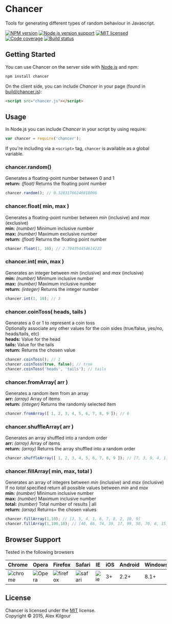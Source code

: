Chancer
=======

Tools for generating different types of random behaviour in Javascript.

[![NPM version][shield-npm]][info-npm]
[![Node.js version support][shield-node]][info-node]
[![MIT licensed][shield-license]][info-license]
[![Code coverage][shield-coverage]][info-coverage]
[![Build status][shield-build]][info-build]

Getting Started
---------------

You can use Chancer on the server side with [Node.js](node) and npm:

```sh
npm install chancer
```

On the client side, you can include *Chancer* in your page (found in [build/chancer.js](build/chancer.js)):

```html
<script src="chancer.js"></script>
```

Usage
-----

In Node.js you can include *Chancer* in your script by using require:

```js
var chancer = require('chancer');
```

If you're including via a ```<script>``` tag, ```chancer``` is available as a global variable.

### chancer.random()
Generates a floating-point number between 0 and 1  
**return:** *(float)* Returns the floating point number
```js
chancer.random(); // 0.32831766246818006
```

### chancer.float( min, max )
Generates a floating-point number between *min* (inclusive) and *max* (exclusive)   
**min:** *(number)* Minimum inclusive number  
**max:** *(number)* Maximum exclusive number  
**return:** *(float)* Returns the floating point number
```js
chancer.float(1, 10); // 2.794354454614222
```

### chancer.int( min, max )
Generates an integer between *min* (inclusive) and *max* (inclusive)  
**min:** *(number)* Minimum inclusive number  
**max:** *(number)* Maximum inclusive number  
**return:** *(integer)* Returns the integer number
```js
chancer.int(1, 10); // 3
```

### chancer.coinToss( heads, tails )
Generates a 0 or 1 to represent a coin toss  
Optionally associate any other values for the coin sides (true/false, yes/no, heads/tails, etc)  
**heads:** Value for the head  
**tails:** Value for the tails  
**return:** Returns the chosen value
```js
chancer.coinToss(); // 1
chancer.coinToss(true, false); // true
chancer.coinToss('heads', 'tails'); // tails
```

### chancer.fromArray( arr )
Generates a random item from an array  
**arr:** *(array)* Array of items  
**return:** *(integer)* Returns the randomly selected item
```js
chancer.fromArray([ 1, 2, 3, 4, 5, 6, 7, 8, 9 ]); // 6
```

### chancer.shuffleArray( arr )
Generates an array shuffled into a random order  
**arr:** *(array)* Array of items  
**return:** *(array)* Returns the array shuffled into a random order
```js
chancer.shuffleArray([ 1, 2, 3, 4, 5, 6, 7, 8, 9 ]); // [7, 3, 9, 4, 1, 6, 2, 5, 8]
```

### chancer.fillArray( min, max, total )
Generates an array of integers between *min* (inclusive) and *max* (inclusive)  
If no *total* specified return all possible values between *min* and *max*  
**min:** *(number)* Minimum inclusive number  
**max:** *(number)* Maximum inclusive number  
**total:** *(number)* Total number of results | all   
**return:** *(array)* Returns= the chosen values
```js
chancer.fillArray(1,10); // [3, 5, 4, 1, 6, 7, 8, 2, 10, 9]
chancer.fillArray(1,100,10); // [40, 66, 74, 39, 17, 99, 50, 70, 6, 15]
```

## Browser Support
Tested in the following browsers

Chrome  | Opera | Firefox | Safari | IE | iOS | Android | WindowsPhone
-------- | -------- | -------- | -------- | -------- | -------- | -------- | --------
![chrome](http://browserbadge.com/chrome/15) | ![Opera](http://browserbadge.com/opera/10) | ![firefox](http://browserbadge.com/firefox/3) | ![safari](http://browserbadge.com/safari/4) |  ![ie](http://browserbadge.com/ie/6) | 3+ | 2.2+ | 8.1+

License
-------

Chancer is licensed under the [MIT][info-license] license.  
Copyright &copy; 2015, Alex Kilgour

[info-npm]: https://www.npmjs.com/package/chancer
[info-node]: package.json
[info-license]: LICENSE
[info-coverage]: https://coveralls.io/github/howlingmad/chancer
[info-build]: https://travis-ci.org/howlingmad/chancer

[shield-npm]: https://img.shields.io/npm/v/chancer.svg
[shield-node]: https://img.shields.io/badge/node.js%20support-0.10–4-brightgreen.svg
[shield-license]: https://img.shields.io/badge/license-MIT-blue.svg
[shield-coverage]: https://img.shields.io/coveralls/howlingmad/chancer.svg
[shield-build]: https://img.shields.io/travis/howlingmad/chancer/master.svg
